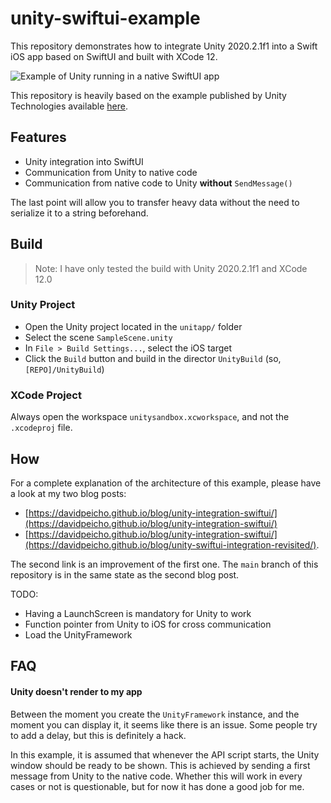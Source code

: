 # unity-swiftui-example

This repository demonstrates how to integrate Unity 2020.2.1f1 into
a Swift iOS app based on SwiftUI and built with XCode 12.

![Example of Unity running in a native SwiftUI app](https://davidpeicho.github.io/images/posts/unityswiftui.jpg)

This repository is heavily based on the example published by Unity Technologies
available [here](https://github.com/Unity-Technologies/uaal-example/blob/master/docs/ios.md).

## Features

* Unity integration into SwiftUI
* Communication from Unity to native code
* Communication from native code to Unity **without** `SendMessage()`

The last point will allow you to transfer heavy data
without the need to serialize it to a string beforehand.

## Build

> Note: I have only tested the build with Unity 2020.2.1f1 and XCode 12.0

### Unity Project

* Open the Unity project located in the `unitapp/` folder
* Select the scene `SampleScene.unity`
* In `File > Build Settings...`, select the iOS target
* Click the `Build` button and build in the director `UnityBuild` (so, `[REPO]/UnityBuild`)

### XCode Project

Always open the workspace `unitysandbox.xcworkspace`, and not the `.xcodeproj` file.

## How

For a complete explanation of the architecture of this example, please have a
look at my two blog posts:

* [https://davidpeicho.github.io/blog/unity-integration-swiftui/](https://davidpeicho.github.io/blog/unity-integration-swiftui/)
* [https://davidpeicho.github.io/blog/unity-integration-swiftui/](https://davidpeicho.github.io/blog/unity-swiftui-integration-revisited/).

The second link is an improvement of the first one. The `main` branch of this repository is in the same state as the second blog post.

TODO:

* Having a LaunchScreen is mandatory for Unity to work
* Function pointer from Unity to iOS for cross communication
* Load the UnityFramework

## FAQ

#### Unity doesn't render to my app

Between the moment you create the `UnityFramework` instance, and the moment you
can display it, it seems like there is an issue. Some people try to add a delay,
but this is definitely a hack.

In this example, it is assumed that whenever the API script starts, the Unity
window should be ready to be shown. This is achieved by sending a first message
from Unity to the native code. Whether this will work in every cases or not
is questionable, but for now it has done a good job for me.
